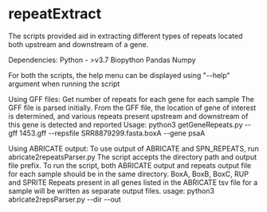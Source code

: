 # repeatExtract
The scripts provided aid in extracting different types of repeats 
located both upstream and downstream of a gene.

Dependencies:
Python - >v3.7
Biopython
Pandas
Numpy

For both the scripts, the help menu can be displayed using "--help" argument 
when running the script

Using GFF files:
Get number of repeats for each gene for each sample
The GFF file is parsed initially.
From the GFF file, the location of gene of interest is determined, and various
repeats present upstream and downstream of this gene is detected and reported
Usage:
python3 getGeneRepeats.py --gff 1453.gff --repsfile SRR8879299.fasta.boxA --gene psaA

Using ABRICATE output:
To use output of ABRICATE and SPN_REPEATS, run abricate2repeatsParser.py
The script accepts the directory path and output file prefix.
To run the script, both ABRICATE output and repeats output file
for each sample should be in the same directory.
BoxA, BoxB, BoxC, RUP and SPRITE Repeats present in all genes listed in the 
ABRICATE tsv file for a sample will be written as separate output files.
usage:
python3 abricate2repsParser.py --dir <data dir> --out <output file prefix>

